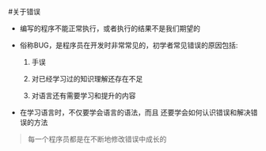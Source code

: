 #关于错误

* 编写的程序不能正常执行，或者执行的结果不是我们期望的

* 俗称BUG，是程序员在开发时非常常见的，初学者常见错误的原因包括:

  1. 手误

  2. 对已经学习过的知识理解还存在不足

  3. 对语言还有需要学习和提升的内容

* 在学习语言时，不仅要学会语言的语法，而且 还要学会如何认识错误和解决错误的方法

> 每一个程序员都是在不断地修改错误中成长的

